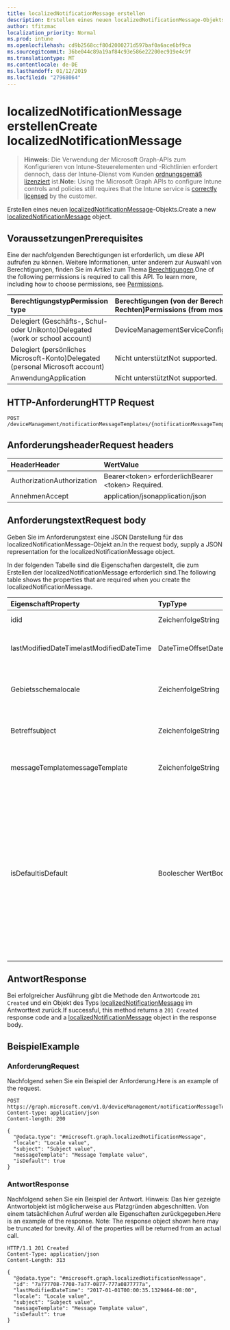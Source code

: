 ```yaml
---
title: localizedNotificationMessage erstellen
description: Erstellen eines neuen localizedNotificationMessage-Objekts.
author: tfitzmac
localization_priority: Normal
ms.prod: intune
ms.openlocfilehash: cd9b2568ccf80d2000271d597baf0a6ace6bf9ca
ms.sourcegitcommit: 36be044c89a19af84c93e586e22200ec919e4c9f
ms.translationtype: MT
ms.contentlocale: de-DE
ms.lasthandoff: 01/12/2019
ms.locfileid: "27968064"
---
```

# <a name="create-localizednotificationmessage"></a><span data-ttu-id="b3e45-103">localizedNotificationMessage erstellen</span><span class="sxs-lookup"><span data-stu-id="b3e45-103">Create localizedNotificationMessage</span></span>

> <span data-ttu-id="b3e45-104">**Hinweis:** Die Verwendung der Microsoft Graph-APIs zum Konfigurieren von Intune-Steuerelementen und -Richtlinien erfordert dennoch, dass der Intune-Dienst vom Kunden [ordnungsgemäß lizenziert](https://go.microsoft.com/fwlink/?linkid=839381) ist.</span><span class="sxs-lookup"><span data-stu-id="b3e45-104">**Note:** Using the Microsoft Graph APIs to configure Intune controls and policies still requires that the Intune service is [correctly licensed](https://go.microsoft.com/fwlink/?linkid=839381) by the customer.</span></span>

<span data-ttu-id="b3e45-105">Erstellen eines neuen [localizedNotificationMessage](../resources/intune-notification-localizednotificationmessage.md)-Objekts.</span><span class="sxs-lookup"><span data-stu-id="b3e45-105">Create a new [localizedNotificationMessage](../resources/intune-notification-localizednotificationmessage.md) object.</span></span>
## <a name="prerequisites"></a><span data-ttu-id="b3e45-106">Voraussetzungen</span><span class="sxs-lookup"><span data-stu-id="b3e45-106">Prerequisites</span></span>
<span data-ttu-id="b3e45-p101">Eine der nachfolgenden Berechtigungen ist erforderlich, um diese API aufrufen zu können. Weitere Informationen, unter anderem zur Auswahl von Berechtigungen, finden Sie im Artikel zum Thema [Berechtigungen](/graph/permissions-reference).</span><span class="sxs-lookup"><span data-stu-id="b3e45-p101">One of the following permissions is required to call this API. To learn more, including how to choose permissions, see [Permissions](/graph/permissions-reference).</span></span>

|<span data-ttu-id="b3e45-109">Berechtigungstyp</span><span class="sxs-lookup"><span data-stu-id="b3e45-109">Permission type</span></span>|<span data-ttu-id="b3e45-110">Berechtigungen (von der Berechtigung mit den meisten Rechten zu der mit den wenigsten Rechten)</span><span class="sxs-lookup"><span data-stu-id="b3e45-110">Permissions (from most to least privileged)</span></span>|
|:---|:---|
|<span data-ttu-id="b3e45-111">Delegiert (Geschäfts-, Schul- oder Unikonto)</span><span class="sxs-lookup"><span data-stu-id="b3e45-111">Delegated (work or school account)</span></span>|<span data-ttu-id="b3e45-112">DeviceManagementServiceConfig.ReadWrite.All</span><span class="sxs-lookup"><span data-stu-id="b3e45-112">DeviceManagementServiceConfig.ReadWrite.All</span></span>|
|<span data-ttu-id="b3e45-113">Delegiert (persönliches Microsoft-Konto)</span><span class="sxs-lookup"><span data-stu-id="b3e45-113">Delegated (personal Microsoft account)</span></span>|<span data-ttu-id="b3e45-114">Nicht unterstützt</span><span class="sxs-lookup"><span data-stu-id="b3e45-114">Not supported.</span></span>|
|<span data-ttu-id="b3e45-115">Anwendung</span><span class="sxs-lookup"><span data-stu-id="b3e45-115">Application</span></span>|<span data-ttu-id="b3e45-116">Nicht unterstützt</span><span class="sxs-lookup"><span data-stu-id="b3e45-116">Not supported.</span></span>|

## <a name="http-request"></a><span data-ttu-id="b3e45-117">HTTP-Anforderung</span><span class="sxs-lookup"><span data-stu-id="b3e45-117">HTTP Request</span></span>
<!-- {
  "blockType": "ignored"
}
-->
``` http
POST /deviceManagement/notificationMessageTemplates/{notificationMessageTemplateId}/localizedNotificationMessages
```

## <a name="request-headers"></a><span data-ttu-id="b3e45-118">Anforderungsheader</span><span class="sxs-lookup"><span data-stu-id="b3e45-118">Request headers</span></span>
|<span data-ttu-id="b3e45-119">Header</span><span class="sxs-lookup"><span data-stu-id="b3e45-119">Header</span></span>|<span data-ttu-id="b3e45-120">Wert</span><span class="sxs-lookup"><span data-stu-id="b3e45-120">Value</span></span>|
|:---|:---|
|<span data-ttu-id="b3e45-121">Authorization</span><span class="sxs-lookup"><span data-stu-id="b3e45-121">Authorization</span></span>|<span data-ttu-id="b3e45-122">Bearer&lt;token&gt; erforderlich</span><span class="sxs-lookup"><span data-stu-id="b3e45-122">Bearer &lt;token&gt; Required.</span></span>|
|<span data-ttu-id="b3e45-123">Annehmen</span><span class="sxs-lookup"><span data-stu-id="b3e45-123">Accept</span></span>|<span data-ttu-id="b3e45-124">application/json</span><span class="sxs-lookup"><span data-stu-id="b3e45-124">application/json</span></span>|

## <a name="request-body"></a><span data-ttu-id="b3e45-125">Anforderungstext</span><span class="sxs-lookup"><span data-stu-id="b3e45-125">Request body</span></span>
<span data-ttu-id="b3e45-126">Geben Sie im Anforderungstext eine JSON Darstellung für das localizedNotificationMessage-Objekt an.</span><span class="sxs-lookup"><span data-stu-id="b3e45-126">In the request body, supply a JSON representation for the localizedNotificationMessage object.</span></span>

<span data-ttu-id="b3e45-127">In der folgenden Tabelle sind die Eigenschaften dargestellt, die zum Erstellen der localizedNotificationMessage erforderlich sind.</span><span class="sxs-lookup"><span data-stu-id="b3e45-127">The following table shows the properties that are required when you create the localizedNotificationMessage.</span></span>

|<span data-ttu-id="b3e45-128">Eigenschaft</span><span class="sxs-lookup"><span data-stu-id="b3e45-128">Property</span></span>|<span data-ttu-id="b3e45-129">Typ</span><span class="sxs-lookup"><span data-stu-id="b3e45-129">Type</span></span>|<span data-ttu-id="b3e45-130">Beschreibung</span><span class="sxs-lookup"><span data-stu-id="b3e45-130">Description</span></span>|
|:---|:---|:---|
|<span data-ttu-id="b3e45-131">id</span><span class="sxs-lookup"><span data-stu-id="b3e45-131">id</span></span>|<span data-ttu-id="b3e45-132">Zeichenfolge</span><span class="sxs-lookup"><span data-stu-id="b3e45-132">String</span></span>|<span data-ttu-id="b3e45-133">Schlüssel der Entität</span><span class="sxs-lookup"><span data-stu-id="b3e45-133">Key of the entity.</span></span>|
|<span data-ttu-id="b3e45-134">lastModifiedDateTime</span><span class="sxs-lookup"><span data-stu-id="b3e45-134">lastModifiedDateTime</span></span>|<span data-ttu-id="b3e45-135">DateTimeOffset</span><span class="sxs-lookup"><span data-stu-id="b3e45-135">DateTimeOffset</span></span>|<span data-ttu-id="b3e45-136">Datum und Uhrzeit der letzten Änderung des Objekts.</span><span class="sxs-lookup"><span data-stu-id="b3e45-136">DateTime the object was last modified.</span></span>|
|<span data-ttu-id="b3e45-137">Gebietsschema</span><span class="sxs-lookup"><span data-stu-id="b3e45-137">locale</span></span>|<span data-ttu-id="b3e45-138">Zeichenfolge</span><span class="sxs-lookup"><span data-stu-id="b3e45-138">String</span></span>|<span data-ttu-id="b3e45-139">Das Gebietsschema für das diese Nachricht bestimmt ist.</span><span class="sxs-lookup"><span data-stu-id="b3e45-139">The Locale for which this message is destined.</span></span>|
|<span data-ttu-id="b3e45-140">Betreff</span><span class="sxs-lookup"><span data-stu-id="b3e45-140">subject</span></span>|<span data-ttu-id="b3e45-141">Zeichenfolge</span><span class="sxs-lookup"><span data-stu-id="b3e45-141">String</span></span>|<span data-ttu-id="b3e45-142">Die Vorlage für den Betreff der Nachricht.</span><span class="sxs-lookup"><span data-stu-id="b3e45-142">The Message Template Subject.</span></span>|
|<span data-ttu-id="b3e45-143">messageTemplate</span><span class="sxs-lookup"><span data-stu-id="b3e45-143">messageTemplate</span></span>|<span data-ttu-id="b3e45-144">Zeichenfolge</span><span class="sxs-lookup"><span data-stu-id="b3e45-144">String</span></span>|<span data-ttu-id="b3e45-145">Die Vorlage für den Inhalt der Nachricht.</span><span class="sxs-lookup"><span data-stu-id="b3e45-145">The Message Template content.</span></span>|
|<span data-ttu-id="b3e45-146">isDefault</span><span class="sxs-lookup"><span data-stu-id="b3e45-146">isDefault</span></span>|<span data-ttu-id="b3e45-147">Boolescher Wert</span><span class="sxs-lookup"><span data-stu-id="b3e45-147">Boolean</span></span>|<span data-ttu-id="b3e45-148">Die Kennzeichnung gibt an, ob dies das Standard-Gebietsschema für die Fallbacksprache ist.</span><span class="sxs-lookup"><span data-stu-id="b3e45-148">Flag to indicate whether or not this is the default locale for language fallback.</span></span> <span data-ttu-id="b3e45-149">Dieser Kennzeichnung kann nur festgelegt werden.</span><span class="sxs-lookup"><span data-stu-id="b3e45-149">This flag can only be set.</span></span> <span data-ttu-id="b3e45-150">Um die Festlegung aufzuheben, setzen Sie diese Eigenschaft bei einer anderen lokalisierten Benachrichtigung auf „true“.</span><span class="sxs-lookup"><span data-stu-id="b3e45-150">To unset, set this property to true on another Localized Notification Message.</span></span>|



## <a name="response"></a><span data-ttu-id="b3e45-151">Antwort</span><span class="sxs-lookup"><span data-stu-id="b3e45-151">Response</span></span>
<span data-ttu-id="b3e45-152">Bei erfolgreicher Ausführung gibt die Methode den Antwortcode `201 Created` und ein Objekt des Typs [localizedNotificationMessage](../resources/intune-notification-localizednotificationmessage.md) im Antworttext zurück.</span><span class="sxs-lookup"><span data-stu-id="b3e45-152">If successful, this method returns a `201 Created` response code and a [localizedNotificationMessage](../resources/intune-notification-localizednotificationmessage.md) object in the response body.</span></span>

## <a name="example"></a><span data-ttu-id="b3e45-153">Beispiel</span><span class="sxs-lookup"><span data-stu-id="b3e45-153">Example</span></span>
### <a name="request"></a><span data-ttu-id="b3e45-154">Anforderung</span><span class="sxs-lookup"><span data-stu-id="b3e45-154">Request</span></span>
<span data-ttu-id="b3e45-155">Nachfolgend sehen Sie ein Beispiel der Anforderung.</span><span class="sxs-lookup"><span data-stu-id="b3e45-155">Here is an example of the request.</span></span>
``` http
POST https://graph.microsoft.com/v1.0/deviceManagement/notificationMessageTemplates/{notificationMessageTemplateId}/localizedNotificationMessages
Content-type: application/json
Content-length: 200

{
  "@odata.type": "#microsoft.graph.localizedNotificationMessage",
  "locale": "Locale value",
  "subject": "Subject value",
  "messageTemplate": "Message Template value",
  "isDefault": true
}
```

### <a name="response"></a><span data-ttu-id="b3e45-156">Antwort</span><span class="sxs-lookup"><span data-stu-id="b3e45-156">Response</span></span>
<span data-ttu-id="b3e45-p103">Nachfolgend sehen Sie ein Beispiel der Antwort. Hinweis: Das hier gezeigte Antwortobjekt ist möglicherweise aus Platzgründen abgeschnitten. Von einem tatsächlichen Aufruf werden alle Eigenschaften zurückgegeben.</span><span class="sxs-lookup"><span data-stu-id="b3e45-p103">Here is an example of the response. Note: The response object shown here may be truncated for brevity. All of the properties will be returned from an actual call.</span></span>
``` http
HTTP/1.1 201 Created
Content-Type: application/json
Content-Length: 313

{
  "@odata.type": "#microsoft.graph.localizedNotificationMessage",
  "id": "7a777708-7708-7a77-0877-777a0877777a",
  "lastModifiedDateTime": "2017-01-01T00:00:35.1329464-08:00",
  "locale": "Locale value",
  "subject": "Subject value",
  "messageTemplate": "Message Template value",
  "isDefault": true
}
```



